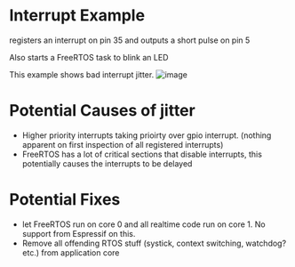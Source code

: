# Interrupt Example

registers an interrupt on pin 35 and outputs a short pulse on pin 5

Also starts a FreeRTOS task to blink an LED

This example shows bad interrupt jitter.
![image](https://user-images.githubusercontent.com/1595263/206467356-8dc2a39b-30a8-4029-b5d4-dca0452e1aaf.png)
 # Potential Causes of jitter
 - Higher priority interrupts taking prioirty over gpio interrupt. (nothing apparent on first inspection of all registered interrupts)
 - FreeRTOS has a lot of critical sections that disable interrupts, this potentially causes the interrupts to be delayed
 # Potential Fixes
 - let FreeRTOS run on core 0 and all realtime code run on core 1. No support from Espressif on this.
 - Remove all offending RTOS stuff (systick, context switching, watchdog? etc.) from application core
